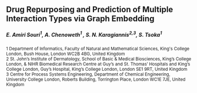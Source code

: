 
## Drug Repurposing and Prediction of Multiple Interaction Types via Graph Embedding 
##### E. Amiri Souri<sup>1</sup>, A. Chenoweth<sup>1 </sup>, S. N. Karagiannis<sup>2,3</sup>,  S. Tsoka<sup>1</sup>

<sup> 1 Department of Informatics, Faculty of Natural and Mathematical Sciences, King's College London, Bush House, London WC2B 4BG, United Kingdom <br />
2 St. John’s Institute of Dermatology, School of Basic & Medical Biosciences, King’s College London, & NIHR Biomedical Research Centre at Guy’s and St. Thomas’ Hospitals and King’s College London, Guy’s Hospital, King’s College London, London SE1 9RT, United Kingdom <br />
3 Centre for Process Systems Engineering, Department of Chemical Engineering, University College London, Roberts Building, Torrington Place, London WC1E 7JE, United Kingdom <br />
